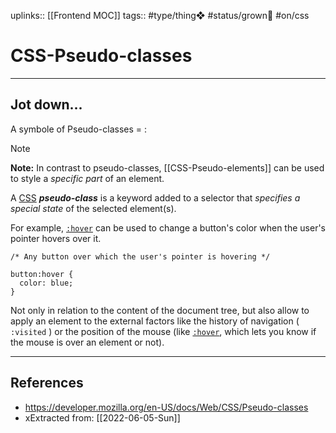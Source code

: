 uplinks:: [[Frontend MOC]]
tags:: #type/thing❖ #status/grown🌳  #on/css

# CSS-Pseudo-classes
---
## Jot down...

A symbole of Pseudo-classes = :

> [!note]
> **Note:** In contrast to pseudo-classes, [[CSS-Pseudo-elements]] can be used to style a _specific part_ of an element.
> 

A [CSS](https://developer.mozilla.org/en-US/docs/Web/CSS) **_pseudo-class_** is a keyword added to a selector that *specifies a special state* of the selected element(s).

For example, [`:hover`](https://developer.mozilla.org/en-US/docs/Web/CSS/:hover) can be used to change a button's color when the user's pointer hovers over it.

```
/* Any button over which the user's pointer is hovering */

button:hover {
  color: blue;
}
```

Not only in relation to the content of the document tree, but also allow to apply an element to the external factors like the history of navigation (` :visited` ) or the position of the mouse (like [`:hover`](https://developer.mozilla.org/en-US/docs/Web/CSS/:hover), which lets you know if the mouse is over an element or not).

---
## References
- https://developer.mozilla.org/en-US/docs/Web/CSS/Pseudo-classes
- xExtracted from: [[2022-06-05-Sun]]